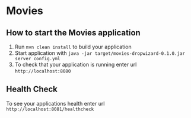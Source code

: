 # Movies

How to start the Movies application
---

1. Run `mvn clean install` to build your application
1. Start application with `java -jar target/movies-dropwizard-0.1.0.jar server config.yml`
1. To check that your application is running enter url `http://localhost:8080`

Health Check
---

To see your applications health enter url `http://localhost:8081/healthcheck`
